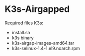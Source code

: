 # K3s-Airgapped
Required files
K3s:
- install.sh
- k3s binary
- k3s-airgap-images-amd64.tar
- k3s-selinux-1.4-1.el9.noarch.rpm

